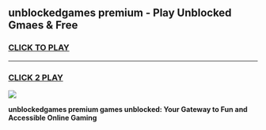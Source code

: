 
## unblockedgames premium - Play Unblocked Gmaes & Free
<h3>
<a href="https://news.freeplayer.one?title=unblockedgames_premium&ref=16F">CLICK TO PLAY</a></h3>
<hr>

<h3>
<a href="https://news.freeplayer.one?title=unblockedgames_premium&ref=16F">CLICK 2 PLAY</a>
  
</h3>

<a href="https://news.freeplayer.one?title=unblockedgames_premium&ref=16F/"><img src="https://clearcache.store/games.png"></a>


**unblockedgames premium games unblocked: Your Gateway to Fun and Accessible Online Gaming**
